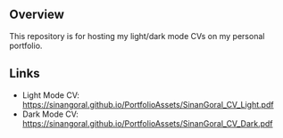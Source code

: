 ## Overview
This repository is for hosting my light/dark mode CVs on my personal portfolio.

## Links
  
- Light Mode CV: https://sinangoral.github.io/PortfolioAssets/SinanGoral_CV_Light.pdf
- Dark Mode CV: https://sinangoral.github.io/PortfolioAssets/SinanGoral_CV_Dark.pdf
